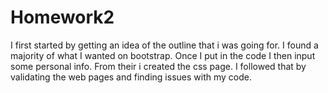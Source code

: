 # Homework2
I first started by getting an idea of the outline that i was going for.
I found a majority of what I wanted on bootstrap.
Once I put in the code I then input some personal info.
From their i created the css page.
I followed that by validating the web pages and finding issues with my code.
